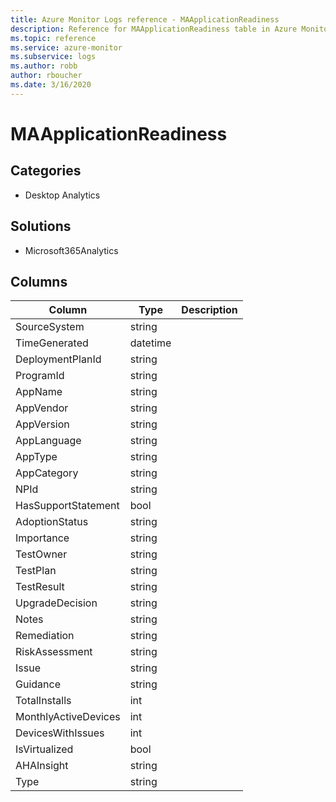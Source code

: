 ```yaml
---
title: Azure Monitor Logs reference - MAApplicationReadiness
description: Reference for MAApplicationReadiness table in Azure Monitor Logs.
ms.topic: reference
ms.service: azure-monitor
ms.subservice: logs
ms.author: robb
author: rboucher
ms.date: 3/16/2020
---
```


# MAApplicationReadiness

 

## Categories

- Desktop Analytics
## Solutions

- Microsoft365Analytics




## Columns

|Column|Type|Description|
|---|---|---|
|SourceSystem|string||
|TimeGenerated|datetime||
|DeploymentPlanId|string||
|ProgramId|string||
|AppName|string||
|AppVendor|string||
|AppVersion|string||
|AppLanguage|string||
|AppType|string||
|AppCategory|string||
|NPId|string||
|HasSupportStatement|bool||
|AdoptionStatus|string||
|Importance|string||
|TestOwner|string||
|TestPlan|string||
|TestResult|string||
|UpgradeDecision|string||
|Notes|string||
|Remediation|string||
|RiskAssessment|string||
|Issue|string||
|Guidance|string||
|TotalInstalls|int||
|MonthlyActiveDevices|int||
|DevicesWithIssues|int||
|IsVirtualized|bool||
|AHAInsight|string||
|Type|string||
